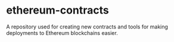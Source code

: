 # ethereum-contracts

A repository used for creating new contracts and tools for making deployments to Ethereum blockchains easier.
